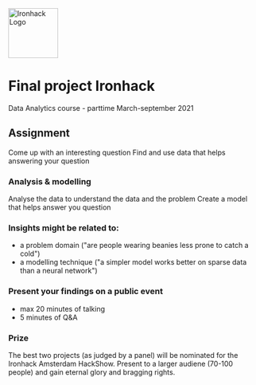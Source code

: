 <img src="https://bit.ly/2VnXWr2" alt="Ironhack Logo" width="100"/>

# Final project Ironhack 
Data Analytics course - parttime
March-september 2021 


## Assignment
Come up with an interesting question
Find and use data that helps answering your question

### Analysis & modelling
Analyse the data to understand the data and the problem
Create a model that helps answer you question

### Insights might be related to: 
* a problem domain ("are people wearing beanies less prone to catch a cold") 
* a modelling technique ("a simpler model works better on sparse data than a neural network")

### Present your findings on a public event 
* max 20 minutes of talking
* 5 minutes of Q&A

### Prize
The best two projects (as judged by a panel) will be nominated for the Ironhack Amsterdam HackShow.
Present to a larger audiene (70-100 people) and gain eternal glory and bragging rights.

